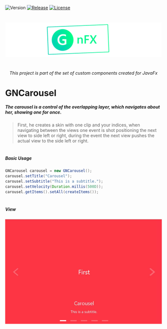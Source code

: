 
![Version](https://img.shields.io/badge/Version-1.1.0-green.svg?style=for-the-badge)
[![Release](https://img.shields.io/badge/Release-v1.0--alpha-blue.svg?style=for-the-badge)](https://github.com/Gleidson28/GNCarousel/releases/tag/1.0)
[![License](https://img.shields.io/github/license/Gleidson28/GNCarousel.svg?style=for-the-badge)](https://github.com/Gleidson28/GNCarousel/blob/master/LICENSE) 


<h1></h1>

<p align="center">
  <img src="src/logo.png"  />
</p>

<h1></h1>
<h6 align="center"> This project is part of the set of custom components created for JavaFx </h6>

<h1></h1>

<h1> GNCarousel </h1>

<h5 > 
  The carousel is a control of the overlapping layer, which navigates about her, showing one for once.
</h5>

 > First, he creates a skin with one clip and your indices, when navigating between the views one event is shot
 > positioning the next view to side left or right, during the event the next view pushes the actual view to the side
 > left or right.

<h1></h1>

<h5>Basic Usage</h5>

```java
GNCarousel carousel = new GNCarousel();
carousel.setTitle("Carousel");
carousel.setSubtitle("This is a subtitle.");
carousel.setVelocity(Duration.millis(500D));
carousel.getItems().setAll(createItems());
```

<h1></h1>

<h5>View</h5>

<div text-align="center"><img src="src/view.gif" align="middle" /></div>
